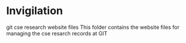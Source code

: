 # Invigilation
git cse research website files
This folder contains the website files for managing the cse resarch records at GIT
